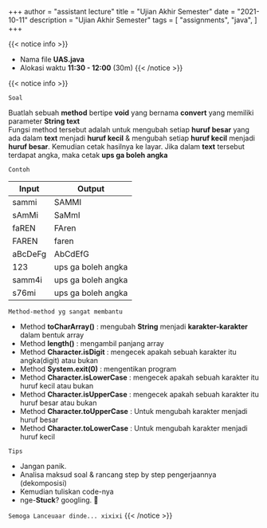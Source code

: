 +++
author = "assistant lecture"
title = "Ujian Akhir Semester"
date = "2021-10-11"
description = "Ujian Akhir Semester"
tags = [
    "assignments",
    "java",
]
+++

{{< notice info >}}
- Nama file **UAS.java**
- Alokasi waktu **11:30 - 12:00** (30m)
{{< /notice >}}

{{< notice info >}}

`Soal`

Buatlah sebuah **method** bertipe **void** yang bernama **convert** yang memiliki parameter **String text**\
Fungsi method tersebut adalah untuk mengubah setiap **huruf besar** yang ada dalam **text** menjadi **huruf kecil** & mengubah setiap **huruf kecil** menjadi **huruf besar**. Kemudian cetak hasilnya ke layar.
Jika dalam **text** tersebut terdapat angka, maka cetak **ups ga boleh angka**

`Contoh`

Input|Output|
-----|------|
sammi|SAMMI |
sAmMi|SaMmI |
faREN|FAren |
FAREN|faren |
aBcDeFg|AbCdEfG |
123  |ups ga boleh angka|
samm4i|ups ga boleh angka |
s76mi|ups ga boleh angka |
  

`Method-method yg sangat membantu`
- Method **toCharArray()** : mengubah **String** menjadi **karakter-karakter** dalam bentuk array
- Method **length()** : mengambil panjang array
- Method **Character.isDigit** : mengecek apakah sebuah karakter itu angka(digit) atau bukan
- Method **System.exit(0)** : mengentikan program
- Method **Character.isLowerCase** : mengecek apakah sebuah karakter itu huruf kecil atau bukan
- Method **Character.isUpperCase** : mengecek apakah sebuah karakter itu huruf besar atau bukan
- Method **Character.toUpperCase** : Untuk mengubah karakter menjadi huruf besar
- Method **Character.toLowerCase** : Untuk mengubah karakter menjadi huruf kecil

`Tips`
- Jangan panik.
- Analisa maksud soal & rancang step by step pengerjaannya (dekomposisi)
- Kemudian tuliskan code-nya
- nge-**Stuck**? googling. 👀


`Semoga Lanceuaar dinde... xixixi`
{{< /notice >}}
